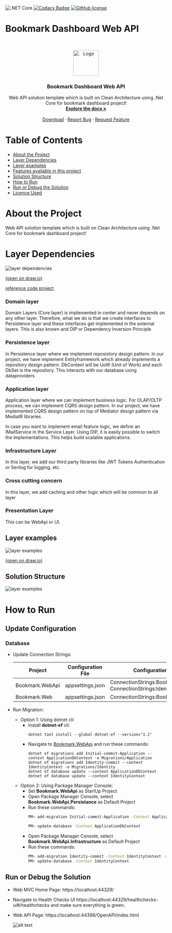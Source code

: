 ![.NET Core](https://github.com/es-hackathon/bookmark-dashboard-api/workflows/.NET%20Core/badge.svg)
[![Codacy Badge](https://app.codacy.com/project/badge/Grade/f1ee217e5eba46a4b6e8002d4c729c5c)](https://www.codacy.com?utm_source=github.com&amp;utm_medium=referral&amp;utm_content=es-hackathon/bookmark-dashboard-api&amp;utm_campaign=Badge_Grade)
[![GitHub license](https://img.shields.io/badge/license-MIT-blue.svg)](https://github.com/es-hackathon/bookmark-dashboard-api/blob/develop/LICENSE)


# Bookmark Dashboard Web API

<br />
<p align="center">
  <a href="#">
    <img src="docs/logo.png" alt="Logo" width="80" height="80">
  </a>

  <h3 align="center">Bookmark Dashboard Web API</h3>

  <p align="center">
    Web API solution template which is built on Clean Architecture using .Net Core for bookmark dashboard project!
    <br />
    <a href="https://amitpnk.github.io/Onion-architecture-ASP.NET-Core/"><strong>Explore the docs »</strong></a>
    <br />
    <br />
    <a href="https://github.com/es-hackathon/bookmark-dashboard-api">Download</a>
    ·
    <a href="https://github.com/es-hackathon/bookmark-dashboard-api/issues/new?assignees=&labels=&template=bug_report.md&title=">Report Bug</a>
    ·
    <a href="https://github.com/es-hackathon/bookmark-dashboard-api/issues/new?assignees=&labels=&template=feature_request.md&title=">Request Feature</a>
  </p>
</p>


<!-- TABLE OF CONTENTS -->
# Table of Contents

* [About the Project](#about-the-project)
* [Layer Dependencies](#Layer-Dependencies)
* [Layer examples](#Layer-examples)
* [Features available in this project](#Features-available-in-this-project)
* [Solution Structure](Solution-Structure)
* [How to Run](#How-to-Run)
* [Run or Debug the Solution](#Run-or-Debug-the-Solution)
* [Licence Used](#Licence-Used)


# About the Project

Web API solution template which is built on Clean Architecture using .Net Core for bookmark dashboard project!

# Layer Dependencies

![layer dependencies](./docs/layer-dependencies.png)

[(open on draw.io)](./docs/layer-dependencies.drawio)

[reference code project](https://www.codeproject.com/Articles/5273373/Whiteapp-ASP-NET-Core-using-Onion-Architecture)

### Domain layer

Domain Layers (Core layer) is implemented in center and never depends on any other layer. Therefore, what we do is that we create interfaces to Persistence layer and these interfaces get implemented in the external layers. This is also known and DIP or Dependency Inversion Principle

### Persistence layer
 
In Persistence layer where we implement reposistory design pattern. In our project, we have implement Entityframework which already implements a repository design pattern. DbContext will be UoW (Unit of Work) and each DbSet is the repository. This interacts with our database using dataproviders

### Application layer 

Application layer where we can implement business logic. For OLAP/OLTP process, we can implement CQRS design pattern. In our project, we have implemented CQRS design pattern on top of Mediator design pattern via MediatR libraries

In case you want to implement email feature logic, we define an IMailService in the Service Layer.  Using DIP, it is easily possible to switch the implementations. This helps build scalable applications.

### Infrastructure Layer

In this layer, we add our third party libraries like JWT Tokens Authentication or Serilog for logging, etc.

### Cross cutting concern

In this layer, we add caching and other logic which will be common to all layer

### Presentation Layer

This can be WebApi or UI.
 
## Layer examples

![layer examples](./docs/layer-examples.png)

[(open on draw.io)](./docs/layer-examples.drawio)

## Solution Structure

![layer examples](./docs/layer-examples.png)


# How to Run
## Update Configuration

### Database 
  
- Update Connection Strings:

  | Project  | Configuration File | Configuration Key |
  | -------- | ------------------ | ----------------- |
  | Bookmark.WebApi | appsettings.json | ConnectionStrings:BookmarkConn <br> ConnectionStrings:IdentityConnection |
  | Bookmark.Web | appsettings.json | ConnectionStrings:BookmarkConn |

- Run Migration:
  + Option 1: Using dotnet cli:
    + Install **dotnet-ef** cli:
      ```
      dotnet tool install --global dotnet-ef --version="3.1"
      ```
    + Navigate to [Bookmark.WebApi](https://github.com/es-hackathon/bookmark-dashboard-api/tree/develop/src/Bookmark.WebApi/) and run these commands:
      ```
      dotnet ef migrations add Initial-commit-Application --context ApplicationDbContext -o Migrations/Application
      dotnet ef migrations add Identity-commit --context IdentityContext -o Migrations/Identity
      dotnet ef database update --context ApplicationDbContext 
      dotnet ef database update --context IdentityContext 
      ```
  + Option 2: Using Package Manager Console:
    + Set **Bookmark.WebApi** as StartUp Project
    + Open Package Manager Console, select **Bookmark.WebApi.Persistance** as Default Project
    + Run these commands:
      ```sh
      PM> add-migration Initial-commit-Application -Context ApplicationDbContext -o Migrations/Application
      
      PM> update-database -Context ApplicationDbContext 
      ```
    + Open Package Manager Console, select **Bookmark.WebApi.Infrastructure** as Default Project
    + Run these commands:
      ```sh
      PM> add-migration Identity-commit -Context IdentityContext -o Migrations/Identity
      PM> update-database -Context IdentityContext 
      ```


## Run or Debug the Solution
- Web MVC Home Page: https://localhost:44329/

- Navigate to Health Checks UI https://localhost:44329/healthchecks-ui#/healthchecks and make sure everything is green.


- Web API Page: https://localhost:44396/OpenAPI/index.html

  ![alt text](/docs/webapi.png)